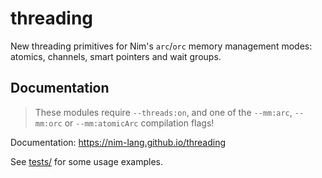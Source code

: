 # threading

New threading primitives for Nim's `arc`/`orc` memory management modes: atomics, channels, smart pointers and wait groups.

## Documentation

> These modules require `--threads:on`, and one of the `--mm:arc`, `--mm:orc` or `--mm:atomicArc` compilation flags!

Documentation: https://nim-lang.github.io/threading

See [tests/](./tests/) for some usage examples.
